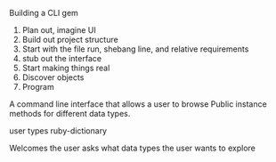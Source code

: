 Building a CLI gem

1. Plan out, imagine UI
2. Build out project structure
3. Start with the file run, shebang line, and relative requirements
4. stub out the interface
5. Start making things real
6. Discover objects
7. Program


A command line interface that allows a user to browse Public instance methods for different data types.

user types ruby-dictionary

Welcomes the user
asks what data types the user wants to explore
